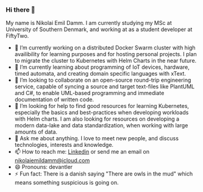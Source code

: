 ### Hi there 👋

My name is Nikolai Emil Damm. I am currently studying my MSc at University of Southern Denmark, and working at as a student developer at FiftyTwo.

- 🔭 I’m currently working on a distributed Docker Swarm cluster with high availibility for learning purposes and for hosting personal projects. I plan to migrate the cluster to Kubernetes with Helm Charts in the near future.
- 🌱 I’m currently learning about programming of IoT devices, hardware, timed automata, and creating domain specific languages with xText.
- 👯 I’m looking to collaborate on an open-source round-trip engineering service, capable of syncing a source and target text-files like PlantUML and C#, to enable UML-based programming and immediate documentation of written code.
- 🤔 I’m looking for help to find good resources for learning Kubernetes, especially the basics and best-practices when developing workloads with Helm charts. I am also looking for resources on developing a modern data-lake and data standardization, when working with large amounts of data.
- 💬 Ask me about anything. I love to meet new people, and discuss technologies, interests and knowledge.
- 📫 How to reach me: [Linkedin](https://www.linkedin.com/in/nikolai-emil-damm-14a786150/) or send me an email on <nikolaiemildamm@icloud.com>
- 😄 Pronouns: devantler
- ⚡ Fun fact: There is a danish saying "There are owls in the mud" which means something suspicious is going on.
